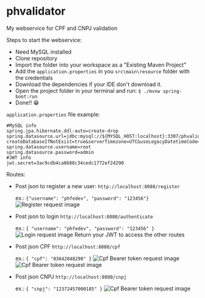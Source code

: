 # phvalidator
My webservice for CPF and CNPJ validation

Steps to start the webservice:
- Need MySQL installed
- Clone repository
- Import the folder into your workspace as a "Existing Maven Project"
- Add the `application.properties` in you `src\main\resource` folder with the credentials
- Download the dependencies if your IDE don't download it.
- Open the project folder in your terminal and run: `$ ./mvnw spring-boot:run `
- Done!! :grin:

`application.properties` file example:
```
#MySQL info
spring.jpa.hibernate.ddl-auto=create-drop
spring.datasource.url=jdbc:mysql://${MYSQL_HOST:localhost}:3307/phvalidator?createDatabaseIfNotExist=true&serverTimezone=UTC&useLegacyDatetimeCode=false
spring.datasource.username=root
spring.datasource.password=admin
#JWT info
jwt.secret=3ac9cdb4ca8688c34cedc1772ef24290
```


Routes:
- Post json to register a new user: `http://localhost:8080/register`

  ex.: 
    `{"username": "phfedev", "password": "123456"}`
    ![Register request image](http://phfedev.com.br/gitimages/register.png)
  

- Post json to login `http://localhost:8080/authenticate`
  
  ex.: `{ "username": "phfedev", "password": "123456" }`
  ![Login request image](http://phfedev.com.br/gitimages/login.png)
  Return your JWT to access the other routes

- Post json CPF `http://localhost:8080/cpf`
  
  ex.: `{ "cpf": "03642048290" }`
  ![Cpf Bearer token request image](http://phfedev.com.br/gitimages/validcpftoken.png)
  ![Cpf Bearer token request image](http://phfedev.com.br/gitimages/validcpfjson.png)
  
- Post json CNPJ `http://localhost:8080/cnpj`
  
  ex.: `{ "cnpj": "12372457000185" }`
  ![Cpf Bearer token request image](http://phfedev.com.br/gitimages/validcnpj.png)
  

  
